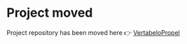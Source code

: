 # Project moved
Project repository has been moved here 👉 [VertabeloPropel](https://github.com/vertabelo-modeler/VertabeloPropel)
